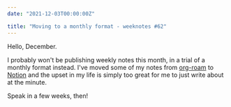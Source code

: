 ```yaml
---
date: "2021-12-03T00:00:00Z"

title: "Moving to a monthly format - weeknotes #62"
---
```


Hello, December.

I probably won't be publishing weekly notes this month, in a trial of a monthly format instead. I've moved some of my notes from [org-roam](https://github.com/org-roam/org-roam/) to [Notion](https://www.notion.so/) and the upset in my life is simply too great for me to just write about at the minute.

Speak in a few weeks, then!
